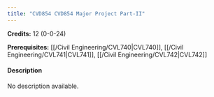 ```yaml
---
title: "CVD854 CVD854 Major Project Part-II"
---
```

**Credits:** 12 (0-0-24)

**Prerequisites:** [[/Civil Engineering/CVL740|CVL740]], [[/Civil Engineering/CVL741|CVL741]], [[/Civil Engineering/CVL742|CVL742]]

#### Description
No description available.
